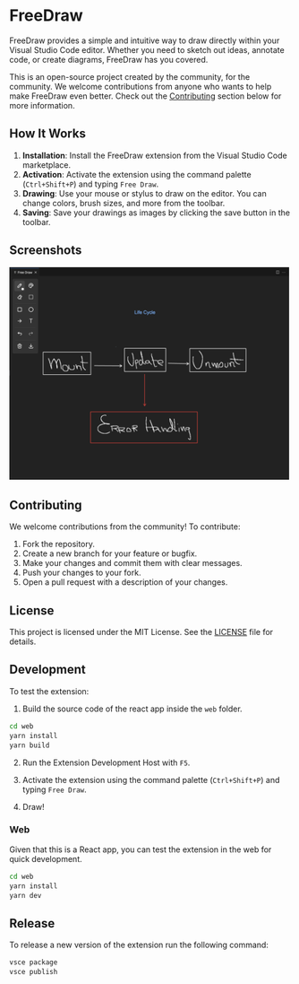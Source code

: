 # FreeDraw

FreeDraw provides a simple and intuitive way to draw directly within your Visual Studio Code editor. Whether you need to sketch out ideas, annotate code, or create diagrams, FreeDraw has you covered.

This is an open-source project created by the community, for the community. We welcome contributions from anyone who wants to help make FreeDraw even better. Check out the [Contributing](#contributing) section below for more information.

## How It Works

1. **Installation**: Install the FreeDraw extension from the Visual Studio Code marketplace.
2. **Activation**: Activate the extension using the command palette (`Ctrl+Shift+P`) and typing `Free Draw`.
3. **Drawing**: Use your mouse or stylus to draw on the editor. You can change colors, brush sizes, and more from the toolbar.
4. **Saving**: Save your drawings as images by clicking the save button in the toolbar.

## Screenshots

<img src="./assets/screenshot.png" alt="Screenshot of FreeDraw in action" width="500"/>

## Contributing

We welcome contributions from the community! To contribute:

1. Fork the repository.
2. Create a new branch for your feature or bugfix.
3. Make your changes and commit them with clear messages.
4. Push your changes to your fork.
5. Open a pull request with a description of your changes.

## License

This project is licensed under the MIT License. See the [LICENSE](LICENSE) file for details.

## Development

To test the extension:

1. Build the source code of the react app inside the `web` folder.

```bash
cd web
yarn install
yarn build
```

2. Run the Extension Development Host with `F5`.

3. Activate the extension using the command palette (`Ctrl+Shift+P`) and typing `Free Draw`.

4. Draw!

### Web

Given that this is a React app, you can test the extension in the web for quick development.

```bash
cd web
yarn install
yarn dev
```

## Release

To release a new version of the extension run the following command:

```bash
vsce package
vsce publish
```
